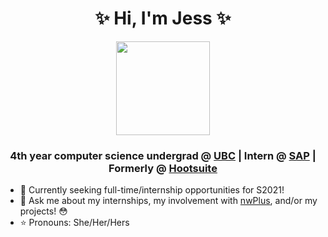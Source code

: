 <h1 align="center"> ✨ Hi, I'm Jess ✨ </h1>

<p align="center"><img src="https://jvssicawu.github.io/portfolio/images/profileicon.svg" height="150" width="150"></p>

<h3 align="center">4th year computer science undergrad @ <a href="https://www.ubc.ca/">UBC</a> | Intern @ <a href="https://www.sap.com/index.html">SAP</a> | Formerly @ <a href="https://hootsuite.com/">Hootsuite</a></h3>


- 🔭 Currently seeking full-time/internship opportunities for S2021!
- 💬 Ask me about my internships, my involvement with [nwPlus](https://www.nwplus.io/ "nwPlus"), and/or my projects! 😳
- ⭐️ Pronouns: She/Her/Hers
